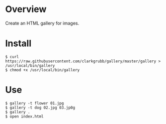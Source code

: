 # Overview

Create an HTML gallery for images.

# Install

    $ curl https://raw.githubusercontent.com/clarkgrubb/gallery/master/gallery > /usr/local/bin/gallery
    $ chmod +x /usr/local/bin/gallery

# Use

    $ gallery -t flower 01.jpg
    $ gallery -t dog 02.jpg 03.jp0g
    $ gallery .
    $ open index.html
